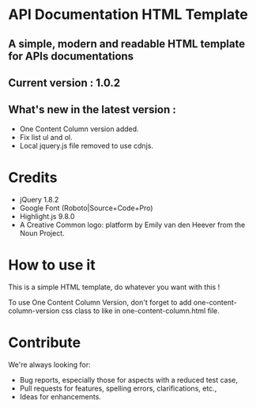# API Documentation HTML Template

## A simple, modern and readable HTML template for APIs documentations

## Current version : 1.0.2
## What's new in the latest version :
* One Content Column version added.
* Fix list ul and ol.
* Local jquery.js file removed to use cdnjs.

# Credits
* jQuery 1.8.2
* Google Font (Roboto|Source+Code+Pro)
* Highlight.js 9.8.0
* A Creative Common logo: platform by Emily van den Heever from the Noun Project.

# How to use it
This is a simple HTML template, do whatever you want with this !

To use One Content Column Version, don't forget to add one-content-column-version css class to <body> like in one-content-column.html file.

# Contribute
We're always looking for:

* Bug reports, especially those for aspects with a reduced test case,
* Pull requests for features, spelling errors, clarifications, etc.,
* Ideas for enhancements.
